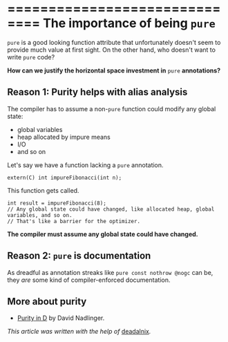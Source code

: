 ==============================
The importance of being `pure`
==============================

`pure` is a good looking function attribute that unfortunately doesn't seem to provide much value at first sight. On the other hand, who doesn't want to write `pure` code?

**How can we justify the horizontal space investment in** `pure` **annotations?**


## **Reason 1:** Purity helps with alias analysis

The compiler has to assume a non-`pure` function could modify any global state:
- global variables
- heap allocated by impure means
- I/O
- and so on

Let's say we have a function lacking a `pure` annotation.

```
extern(C) int impureFibonacci(int n);
```

This function gets called.

```
int result = impureFibonacci(8);
// Any global state could have changed, like allocated heap, global variables, and so on.
// That's like a barrier for the optimizer.
```

**The compiler must assume any global state could have changed.**

## **Reason 2:** `pure` is documentation

As dreadful as annotation streaks like `pure const nothrow @nogc` can be, they _are_ some kind of compiler-enforced documentation.

## More about purity

- [Purity in D](http://klickverbot.at/blog/2012/05/purity-in-d/) by David Nadlinger.

_This article was written with the help of_ [deadalnix](https://github.com/deadalnix)_._